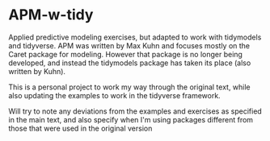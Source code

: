 # APM-w-tidy
 Applied predictive modeling exercises, but adapted to work with tidymodels and tidyverse. 
 APM was written by Max Kuhn and focuses mostly on the Caret package for modeling. However that package is no longer being developed, and instead the tidymodels package has taken its place (also written by Kuhn). 
 
 This is a personal project to work my way through the original text, while also updating the examples to work in the tidyverse framework.
 
 Will try to note any deviations from the examples and exercises as specified in the main text, and also specify when I'm using packages different from those that were used in the original version

